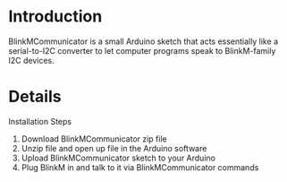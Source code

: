 # Introduction #

BlinkMCommunicator is a small Arduino sketch that acts essentially like a serial-to-I2C converter to let computer programs speak to BlinkM-family I2C devices.

# Details #

Installation Steps
  1. Download BlinkMCommunicator zip file
  1. Unzip file and open up file in the Arduino software
  1. Upload BlinkMCommunicator sketch to your Arduino
  1. Plug BlinkM in and talk to it via BlinkMCommunicator commands